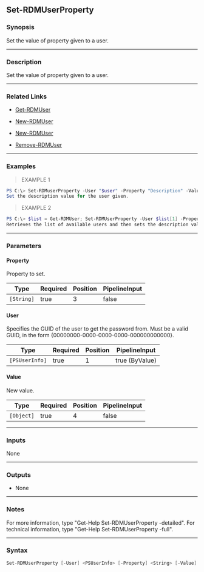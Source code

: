 Set-RDMUserProperty
-------------------

### Synopsis
Set the value of property given to a user.

---

### Description

Set the value of property given to a user.

---

### Related Links
* [Get-RDMUser](Get-RDMUser)

* [New-RDMUser](New-RDMUser)

* [New-RDMUser](New-RDMUser)

* [Remove-RDMUser](Remove-RDMUser)

---

### Examples
> EXAMPLE 1

```PowerShell
PS C:\> Set-RDMuserProperty -User "$user" -Property "Description" -Value "My New Description"
Set the description value for the user given.
```
> EXAMPLE 2

```PowerShell
PS C:\> $list = Get-RDMUser; Set-RDMUserProperty -User $list[1] -Property "Description" -Value "My description"
Retrieves the list of available users and then sets the description value of the the second element in the list.
```

---

### Parameters
#### **Property**
Property to set.

|Type      |Required|Position|PipelineInput|
|----------|--------|--------|-------------|
|`[String]`|true    |3       |false        |

#### **User**
Specifies the GUID of the user to get the password from.
Must be a valid GUID, in the form {00000000-0000-0000-0000-000000000000}.

|Type          |Required|Position|PipelineInput |
|--------------|--------|--------|--------------|
|`[PSUserInfo]`|true    |1       |true (ByValue)|

#### **Value**
New value.

|Type      |Required|Position|PipelineInput|
|----------|--------|--------|-------------|
|`[Object]`|true    |4       |false        |

---

### Inputs
None

---

### Outputs
* None

---

### Notes
For more information, type "Get-Help Set-RDMUserProperty -detailed". For technical information, type "Get-Help Set-RDMUserProperty -full".

---

### Syntax
```PowerShell
Set-RDMUserProperty [-User] <PSUserInfo> [-Property] <String> [-Value] <Object> [<CommonParameters>]
```

